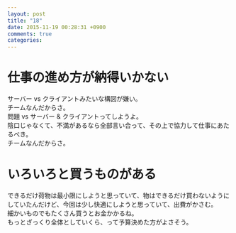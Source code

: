 ```yaml
---
layout: post
title: "18"
date: 2015-11-19 00:28:31 +0900
comments: true
categories: 
---
```


仕事の進め方が納得いかない
===
サーバー vs クライアントみたいな構図が嫌い。  
チームなんだからさ。  
問題 vs サーバー & クライアントってしようよ。  
陰口じゃなくて、不満があるなら全部言い合って、その上で協力して仕事にあたるべき。  
チームなんだからさ。

いろいろと買うものがある
===
できるだけ荷物は最小限にしようと思っていて、物はできるだけ買わないようにしていたんだけど、今回は少し快適にしようと思っていて、出費がかさむ。  
細かいものでもたくさん買うとお金かかるね。  
もっとざっくり全体としていくら、って予算決めた方がよさそう。

